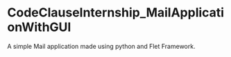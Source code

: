 # CodeClauseInternship_MailApplicationWithGUI
 A simple Mail application made using python and Flet Framework.
